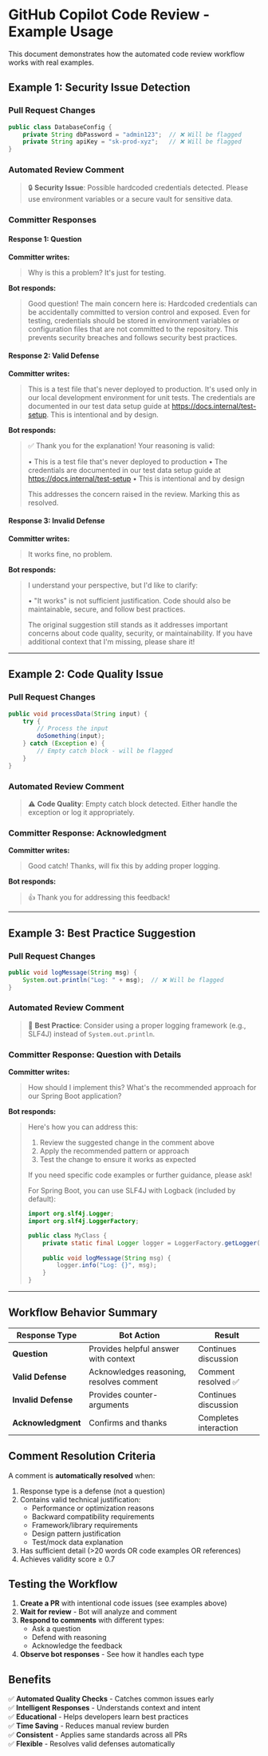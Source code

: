 # GitHub Copilot Code Review - Example Usage

This document demonstrates how the automated code review workflow works with real examples.

## Example 1: Security Issue Detection

### Pull Request Changes
```java
public class DatabaseConfig {
    private String dbPassword = "admin123";  // ❌ Will be flagged
    private String apiKey = "sk-prod-xyz";   // ❌ Will be flagged
}
```

### Automated Review Comment
> 🔒 **Security Issue**: Possible hardcoded credentials detected. Please use environment variables or a secure vault for sensitive data.

### Committer Responses

#### Response 1: Question
**Committer writes:**
> Why is this a problem? It's just for testing.

**Bot responds:**
> Good question! The main concern here is: Hardcoded credentials can be accidentally committed to version control and exposed. Even for testing, credentials should be stored in environment variables or configuration files that are not committed to the repository. This prevents security breaches and follows security best practices.

#### Response 2: Valid Defense
**Committer writes:**
> This is a test file that's never deployed to production. It's used only in our local development environment for unit tests. The credentials are documented in our test data setup guide at https://docs.internal/test-setup. This is intentional and by design.

**Bot responds:**
> ✅ Thank you for the explanation! Your reasoning is valid:
> 
> • This is a test file that's never deployed to production
> • The credentials are documented in our test data setup guide at https://docs.internal/test-setup
> • This is intentional and by design
> 
> This addresses the concern raised in the review. Marking this as resolved.

#### Response 3: Invalid Defense
**Committer writes:**
> It works fine, no problem.

**Bot responds:**
> I understand your perspective, but I'd like to clarify:
> 
> • "It works" is not sufficient justification. Code should also be maintainable, secure, and follow best practices.
> 
> The original suggestion still stands as it addresses important concerns about code quality, security, or maintainability. If you have additional context that I'm missing, please share it!

---

## Example 2: Code Quality Issue

### Pull Request Changes
```java
public void processData(String input) {
    try {
        // Process the input
        doSomething(input);
    } catch (Exception e) {
        // Empty catch block - will be flagged
    }
}
```

### Automated Review Comment
> ⚠️ **Code Quality**: Empty catch block detected. Either handle the exception or log it appropriately.

### Committer Response: Acknowledgment
**Committer writes:**
> Good catch! Thanks, will fix this by adding proper logging.

**Bot responds:**
> 👍 Thank you for addressing this feedback!

---

## Example 3: Best Practice Suggestion

### Pull Request Changes
```java
public void logMessage(String msg) {
    System.out.println("Log: " + msg);  // ❌ Will be flagged
}
```

### Automated Review Comment
> 📝 **Best Practice**: Consider using a proper logging framework (e.g., SLF4J) instead of `System.out.println`.

### Committer Response: Question with Details
**Committer writes:**
> How should I implement this? What's the recommended approach for our Spring Boot application?

**Bot responds:**
> Here's how you can address this:
> 
> 1. Review the suggested change in the comment above
> 2. Apply the recommended pattern or approach
> 3. Test the change to ensure it works as expected
> 
> If you need specific code examples or further guidance, please ask!
> 
> For Spring Boot, you can use SLF4J with Logback (included by default):
> ```java
> import org.slf4j.Logger;
> import org.slf4j.LoggerFactory;
> 
> public class MyClass {
>     private static final Logger logger = LoggerFactory.getLogger(MyClass.class);
>     
>     public void logMessage(String msg) {
>         logger.info("Log: {}", msg);
>     }
> }
> ```

---

## Workflow Behavior Summary

| Response Type | Bot Action | Result |
|--------------|------------|--------|
| **Question** | Provides helpful answer with context | Continues discussion |
| **Valid Defense** | Acknowledges reasoning, resolves comment | Comment resolved ✅ |
| **Invalid Defense** | Provides counter-arguments | Continues discussion |
| **Acknowledgment** | Confirms and thanks | Completes interaction |

## Comment Resolution Criteria

A comment is **automatically resolved** when:
1. Response type is a defense (not a question)
2. Contains valid technical justification:
   - Performance or optimization reasons
   - Backward compatibility requirements
   - Framework/library requirements
   - Design pattern justification
   - Test/mock data explanation
3. Has sufficient detail (>20 words OR code examples OR references)
4. Achieves validity score ≥ 0.7

## Testing the Workflow

1. **Create a PR** with intentional code issues (see examples above)
2. **Wait for review** - Bot will analyze and comment
3. **Respond to comments** with different types:
   - Ask a question
   - Defend with reasoning
   - Acknowledge the feedback
4. **Observe bot responses** - See how it handles each type

## Benefits

✅ **Automated Quality Checks** - Catches common issues early  
✅ **Intelligent Responses** - Understands context and intent  
✅ **Educational** - Helps developers learn best practices  
✅ **Time Saving** - Reduces manual review burden  
✅ **Consistent** - Applies same standards across all PRs  
✅ **Flexible** - Resolves valid defenses automatically
